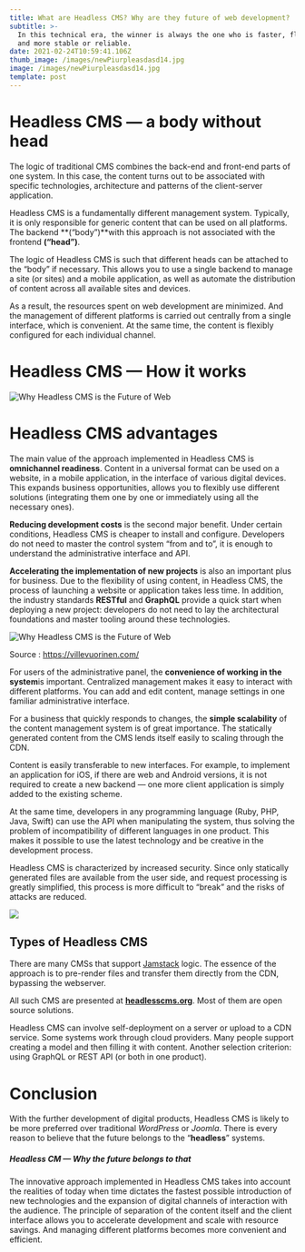 ```yaml
---
title: What are Headless CMS? Why are they future of web development?
subtitle: >-
  In this technical era, the winner is always the one who is faster, flexible
  and more stable or reliable.
date: 2021-02-24T10:59:41.106Z
thumb_image: /images/newPiurpleasdasd14.jpg
image: /images/newPiurpleasdasd14.jpg
template: post
---
```

<!--StartFragment-->

# Headless CMS — a body without head

The logic of traditional CMS combines the back-end and front-end parts of one system. In this case, the content turns out to be associated with specific technologies, architecture and patterns of the client-server application.

Headless CMS is a fundamentally different management system. Typically, it is only responsible for generic content that can be used on all platforms. The backend **(“body”)**with this approach is not associated with the frontend **(“head”)**.

The logic of Headless CMS is such that different heads can be attached to the “body” if necessary. This allows you to use a single backend to manage a site (or sites) and a mobile application, as well as automate the distribution of content across all available sites and devices. 

As a result, the resources spent on web development are minimized. And the management of different platforms is carried out centrally from a single interface, which is convenient. At the same time, the content is flexibly configured for each individual channel.

<!--EndFragment-->

<!--StartFragment-->

# Headless CMS — How it works

![Why Headless CMS is the Future of Web](https://miro.medium.com/max/1280/0*RW8PIJKWZ_bQqsf4)

<!--EndFragment-->

<!--StartFragment-->

# Headless CMS advantages

The main value of the approach implemented in Headless CMS is **omnichannel readiness**. Content in a universal format can be used on a website, in a mobile application, in the interface of various digital devices. This expands business opportunities, allows you to flexibly use different solutions (integrating them one by one or immediately using all the necessary ones).

**Reducing development costs** is the second major benefit. Under certain conditions, Headless CMS is cheaper to install and configure. Developers do not need to master the control system “from and to”, it is enough to understand the administrative interface and API.

**Accelerating the implementation of new projects** is also an important plus for business. Due to the flexibility of using content, in Headless CMS, the process of launching a website or application takes less time. In addition, the industry standards **RESTful** and **GraphQL** provide a quick start when deploying a new project: developers do not need to lay the architectural foundations and master tooling around these technologies.

![Why Headless CMS is the Future of Web](https://miro.medium.com/max/732/0*eJC_1ahOL1ARddyX.jpg)

Source : <https://villevuorinen.com/>

For users of the administrative panel, the **convenience of working in the system**is important. Centralized management makes it easy to interact with different platforms. You can add and edit content, manage settings in one familiar administrative interface.

For a business that quickly responds to changes, the **simple scalability** of the content management system is of great importance. The statically generated content from the CMS lends itself easily to scaling through the CDN.

Content is easily transferable to new interfaces. For example, to implement an application for iOS, if there are web and Android versions, it is not required to create a new backend — one more client application is simply added to the existing scheme.

At the same time, developers in any programming language (Ruby, PHP, Java, Swift) can use the API when manipulating the system, thus solving the problem of incompatibility of different languages ​​in one product. This makes it possible to use the latest technology and be creative in the development process.

<div class="alert info">Headless CMS is characterized by increased security. Since only statically generated files are available from the user side, and request processing is greatly simplified, this process is more difficult to “break” and the risks of attacks are reduced.</div>

<!--EndFragment-->

![](/images/665ee622d8843e9bd55dc8035ea21c717f410326-3388x2946.png)

<!--StartFragment-->

## Types of Headless CMS

There are many CMSs that support [Jamstack](https://pulkits.netlify.app/blog/what-is-jam-stack/) logic. The essence of the approach is to pre-render files and transfer them directly from the CDN, bypassing the webserver.

All such CMS are presented at **[headlesscms.org](http://headlesscms.org/)**. Most of them are open source solutions.

<!--EndFragment-->

<div class="alert warning">

Headless CMS can involve self-deployment on a server or upload to a CDN service. Some systems work through cloud providers. Many people support creating a model and then filling it with content. Another selection criterion: using GraphQL or REST API (or both in one product). </div>

# Conclusion

With the further development of digital products, Headless CMS is likely to be more preferred over traditional *WordPress* or *Joomla*. There is every reason to believe that the future belongs to the “**headless**” systems.

##### **Headless CM — Why the future belongs to that**

The innovative approach implemented in Headless CMS takes into account the realities of today when time dictates the fastest possible introduction of new technologies and the expansion of digital channels of interaction with the audience. The principle of separation of the content itself and the client interface allows you to accelerate development and scale with resource savings. And managing different platforms becomes more convenient and efficient.
